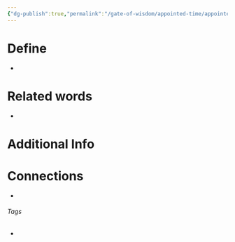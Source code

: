 ```yaml
---
{"dg-publish":true,"permalink":"/gate-of-wisdom/appointed-time/appointed-time/","tags":["#GateWisdom"]}
---
```


# Define
- 

# Related words
- 

# Additional Info


# Connections


- 

###### Tags
- 